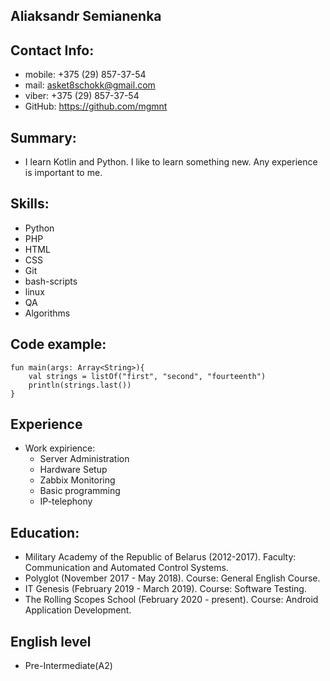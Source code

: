 ## Aliaksandr Semianenka 

## Contact Info:
- mobile: +375 (29) 857-37-54
- mail: asket8schokk@gmail.com
- viber: +375 (29) 857-37-54
- GitHub: https://github.com/mgmnt

## Summary:
 * I learn Kotlin and Python. I like to learn something new. Any experience is important to me.
 
## Skills:
- Python
- PHP
- HTML
- CSS
- Git
- bash-scripts
- linux
- QA
- Algorithms

## Code example:
```
fun main(args: Array<String>){
    val strings = listOf("first", "second", "fourteenth")
    println(strings.last())
} 
```
## Experience
* Work expirience:
    * Server Administration
    * Hardware Setup
    * Zabbix Monitoring
    * Basic programming
    * IP-telephony
    
## Education:
  * Military Academy of the Republic of Belarus (2012-2017).			Faculty: Communication and Automated Control Systems.
  * Polyglot (November 2017 - May 2018).			           					Course: General English Course.
  * IT Genesis (February 2019 - March 2019).						        	Course: Software Testing.
  * The Rolling Scopes School (February 2020 - present).	   			Course: Android Application Development.

## English level
* Pre-Intermediate(A2)
